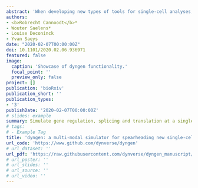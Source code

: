 ```yaml
---
abstract: 'When developing new types of tools for single-cell analyses, there is often a lack of datasets on which to quantitatively assess the performance. We developed dyngen, a multi-modality simulator of single cells. In dyngen, the biomolecular state of an in silico changes over time according to a predefined gene regulatory network. We used dyngen to benchmark three emerging ways of analysing single-cell data: RNA velocity, cell-specific network inference and trajectory alignment methods. dyngen lays the foundations for benchmarking a wide variety of computational single-cell tools and can be used to help kick-start the development of future types of analyses.'
authors:
- <b>Robrecht Cannoodt</b>*
- Wouter Saelens*
- Louise Deconinck
- Yvan Saeys
date: "2020-02-07T00:00:00Z"
doi: 10.1101/2020.02.06.936971
featured: false
image:
  caption: 'Showcase of dyngen functionality.'
  focal_point: ''
  preview_only: false
project: []
publication: 'bioRxiv'
publication_short: ''
publication_types:
- '3'
publishDate: '2020-02-07T00:00:00Z'
# slides: example
summary: Simulate gene regulation, splicing and translation at a single cell, single molecule level.
# tags:
# - Example Tag
title: 'dyngen: a multi-modal simulator for spearheading new single-cell omics analyses'
url_code: 'https://www.github.com/dynverse/dyngen'
# url_dataset: ''
url_pdf: 'https://raw.githubusercontent.com/dynverse/dyngen_manuscript/master/manuscript/manuscript.pdf'
# url_poster: ''
# url_slides: ''
# url_source: ''
# url_video: ''
---
```

